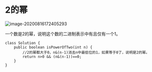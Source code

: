 # 2的幂

![image-20200816172405293](C:\Users\LY\AppData\Roaming\Typora\typora-user-images\image-20200816172405293.png)



一个数是2的幂，说明这个数的二进制表示中有且仅有一个1。

```
class Solution {
    public boolean isPowerOfTwo(int n) {
        //2的幂都大于0，n&(n-1)消去n中最低位的1，如果等于0了，说明是2的幂。
        return n>0 && (n&(n-1))==0;
    }
}
```

# 